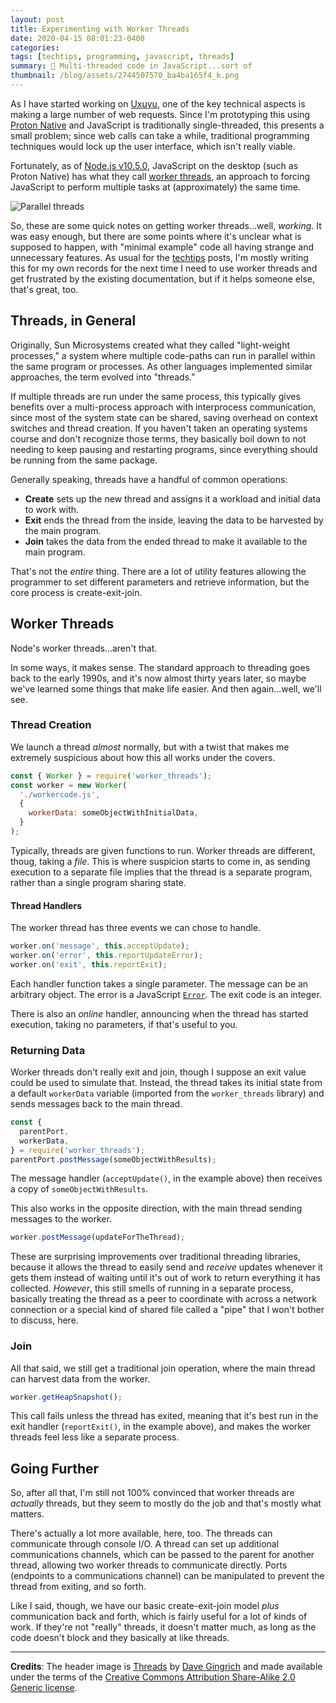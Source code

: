 ```yaml
---
layout: post
title: Experimenting with Worker Threads
date: 2020-04-15 08:01:23-0400
categories:
tags: [techtips, programming, javascript, threads]
summary: 🧵 Multi-threaded code in JavaScript...sort of
thumbnail: /blog/assets/2744507570_ba4ba165f4_k.png
---
```


As I have started working on [Uxuyu](https://github.com/jcolag/Uxuyu), one of the key technical aspects is making a large number of web requests.  Since I'm prototyping this using [Proton Native](https://proton-native.js.org/#/) and JavaScript is traditionally single-threaded, this presents a small problem; since web calls can take a while, traditional programming techniques would lock up the user interface, which isn't really viable.

Fortunately, as of [Node.js v10.5.0](https://nodejs.org/en/blog/release/v10.5.0/), JavaScript on the desktop (such as Proton Native) has what they call [worker threads](https://nodejs.org/api/worker_threads.html), an approach to forcing JavaScript to perform multiple tasks at (approximately) the same time.

![Parallel threads](/blog/assets/2744507570_ba4ba165f4_k.png "Parallel threads")

So, these are some quick notes on getting worker threads...well, *working*.  It was easy enough, but there are some points where it's unclear what is supposed to happen, with "minimal example" code all having strange and unnecessary features.  As usual for the [techtips](/blog/tag/techtips/) posts, I'm mostly writing this for my own records for the next time I need to use worker threads and get frustrated by the existing documentation, but if it helps someone else, that's great, too.

## Threads, in General

Originally, Sun Microsystems created what they called "light-weight processes," a system where multiple code-paths can run in parallel within the same program or processes.  As other languages implemented similar approaches, the term evolved into "threads."

If multiple threads are run under the same process, this typically gives benefits over a multi-process approach with interprocess communication, since most of the system state can be shared, saving overhead on context switches and thread creation.  If you haven't taken an operating systems course and don't recognize those terms, they basically boil down to not needing to keep pausing and restarting programs, since everything should be running from the same package.

Generally speaking, threads have a handful of common operations:

 * **Create** sets up the new thread and assigns it a workload and initial data to work with.
 * **Exit** ends the thread from the inside, leaving the data to be harvested by the main program.
 * **Join** takes the data from the ended thread to make it available to the main program.

That's not the *entire* thing.  There are a lot of utility features allowing the programmer to set different parameters and retrieve information, but the core process is create-exit-join.

## Worker Threads

Node's worker threads...aren't that.

In some ways, it makes sense.  The standard approach to threading goes back to the early 1990s, and it's now almost thirty years later, so maybe we've learned some things that make life easier.  And then again...well, we'll see.

### Thread Creation

We launch a thread *almost* normally, but with a twist that makes me extremely suspicious about how this all works under the covers.

```javascript
const { Worker } = require('worker_threads');
const worker = new Worker(
  './workercode.js',
  {
    workerData: someObjectWithInitialData,
  }
);
```

Typically, threads are given functions to run.  Worker threads are different, thoug, taking a *file*.  This is where suspicion starts to come in, as sending execution to a separate file implies that the thread is a separate program, rather than a single program sharing state.

#### Thread Handlers

The worker thread has three events we can chose to handle.

```javascript
worker.on('message', this.acceptUpdate);
worker.on('error', this.reportUpdateError);
worker.on('exit', this.reportExit);
```

Each handler function takes a single parameter.  The message can be an arbitrary object.  The error is a JavaScript [`Error`](https://developer.mozilla.org/en-US/docs/Web/JavaScript/Reference/Global_Objects/Error).  The exit code is an integer.

There is also an *online* handler, announcing when the thread has started execution, taking no parameters, if that's useful to you.

### Returning Data

Worker threads don't really exit and join, though I suppose an exit value could be used to simulate that.  Instead, the thread takes its initial state from a default `workerData` variable (imported from the `worker_threads` library) and sends messages back to the main thread.

```javascript
const {
  parentPort,
  workerData,
} = require('worker_threads');
parentPort.postMessage(someObjectWithResults);
```

The message handler (`acceptUpdate()`, in the example above) then receives a copy of `someObjectWithResults`.

This also works in the opposite direction, with the main thread sending messages to the worker.

```javascript
worker.postMessage(updateForTheThread);
```

These are surprising improvements over traditional threading libraries, because it allows the thread to easily send and *receive* updates whenever it gets them instead of waiting until it's out of work to return everything it has collected.  *However*, this still smells of running in a separate process, basically treating the thread as a peer to coordinate with across a network connection or a special kind of shared file called a "pipe" that I won't bother to discuss, here.

### Join

All that said, we still get a traditional join operation, where the main thread can harvest data from the worker.

```javascript
worker.getHeapSnapshot();
```

This call fails unless the thread has exited, meaning that it's best run in the exit handler (`reportExit()`, in the example above), and makes the worker threads feel less like a separate process.

## Going Further

So, after all that, I'm still not 100% convinced that worker threads are *actually* threads, but they seem to mostly do the job and that's mostly what matters.

There's actually a lot more available, here, too.  The threads can communicate through console I/O.  A thread can set up additional communications channels, which can be passed to the parent for another thread, allowing two worker threads to communicate directly.  Ports (endpoints to a communications channel) can be manipulated to prevent the thread from exiting, and so forth.

Like I said, though, we have our basic create-exit-join model *plus* communication back and forth, which is fairly useful for a lot of kinds of work.  If they're not "really" threads, it doesn't matter much, as long as the code doesn't block and they basically at like threads.

* * *

**Credits**:  The header image is [Threads](https://www.flickr.com/photos/ndanger/2744507570/in/photolist-5bwju3-oHmhfe-azNZVL-nRD4oA-9Av7cj-9Av72w-9AscDz-8wm2jQ-dXJied-dwoaAQ-e9hWJ3-5WvZrj-7x5JHd-bAQF6a-5prZKP-UtHaz4-KRhP9J-bparyB-UBPvhy-3Sccxf-3ScbYu-BNk4ye-KFJvL8-31V1f-jSbB3-2hPw6RT-2hPC4Gf-2hPVhpW-23myQcm-2hPJdj7-2hPTp9W-2hPJetM-2hQ33FL-2hPfRAc-2hPgXqs-2hPzVN2-23EyPNh-ripaJo-rUyG2-HJPhB-873DBk-bAFsAn-aE3xwB-8vHt7g-73p4V4-oh8NZ1-873EQT-iiLRjP-876Ne9-kJLWEe) by [Dave Gingrich](https://www.flickr.com/photos/ndanger/) and made available under the terms of the [Creative Commons Attribution Share-Alike 2.0 Generic license](https://creativecommons.org/licenses/by-sa/2.0/).
